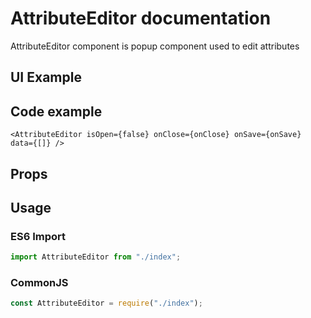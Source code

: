 # AttributeEditor documentation

AttributeEditor component is popup component used to edit attributes

## UI Example

<!-- STORY -->

## Code example

```tsx
<AttributeEditor isOpen={false} onClose={onClose} onSave={onSave} data={[]} />
```

## Props

<!-- PROPS -->

## Usage

### ES6 Import

```js
import AttributeEditor from "./index";
```

### CommonJS

```js
const AttributeEditor = require("./index");
```
